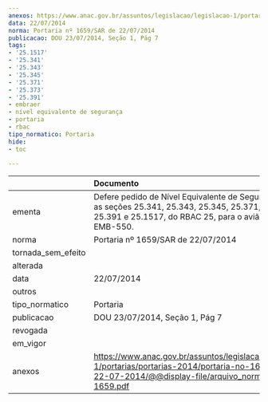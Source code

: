 ```yaml
---
anexos: https://www.anac.gov.br/assuntos/legislacao/legislacao-1/portarias/portarias-2014/portaria-no-1659-sar-de-22-07-2014/@@display-file/arquivo_norma/PA2014-1659.pdf
data: 22/07/2014
norma: Portaria nº 1659/SAR de 22/07/2014
publicacao: DOU 23/07/2014, Seção 1, Pág 7
tags:
- '25.1517'
- '25.341'
- '25.343'
- '25.345'
- '25.371'
- '25.373'
- '25.391'
- embraer
- nível equivalente de segurança
- portaria
- rbac
tipo_normatico: Portaria
hide: 
- toc 
 
---
```


|                    | Documento                                                                                                                                                          |
|:-------------------|:-------------------------------------------------------------------------------------------------------------------------------------------------------------------|
| ementa             | Defere pedido de Nível Equivalente de Segurança para as seções 25.341, 25.343, 25.345, 25.371, 25.373, 25.391 e 25.1517, do RBAC 25, para o avião Embraer EMB-550. |
| norma              | Portaria nº 1659/SAR de 22/07/2014                                                                                                                                 |
| tornada_sem_efeito |                                                                                                                                                                    |
| alterada           |                                                                                                                                                                    |
| data               | 22/07/2014                                                                                                                                                         |
| outros             |                                                                                                                                                                    |
| tipo_normatico     | Portaria                                                                                                                                                           |
| publicacao         | DOU 23/07/2014, Seção 1, Pág 7                                                                                                                                     |
| revogada           |                                                                                                                                                                    |
| em_vigor           |                                                                                                                                                                    |
| anexos             | https://www.anac.gov.br/assuntos/legislacao/legislacao-1/portarias/portarias-2014/portaria-no-1659-sar-de-22-07-2014/@@display-file/arquivo_norma/PA2014-1659.pdf  |